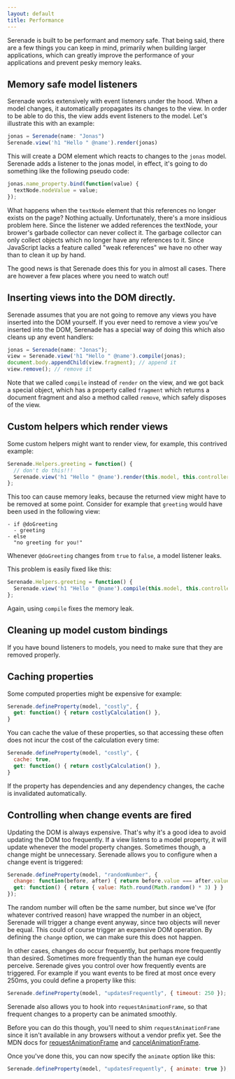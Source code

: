 ```yaml
---
layout: default
title: Performance
---
```


Serenade is built to be performant and memory safe. That being said, there are
a few things you can keep in mind, primarily when building larger applications,
which can greatly improve the performance of your applications and prevent
pesky memory leaks.

## Memory safe model listeners

Serenade works extensively with event listeners under the hood. When a model
changes, it automatically propagates its changes to the view. In order to be
able to do this, the view adds event listeners to the model. Let's illustrate
this with an example:

``` javascript
jonas = Serenade(name: "Jonas")
Serenade.view('h1 "Hello " @name').render(jonas)
```

This will create a DOM element which reacts to changes to the `jonas` model.
Serenade adds a listener to the jonas model, in effect, it's going to do
something like the following pseudo code:

``` javascript
jonas.name_property.bind(function(value) {
  textNode.nodeValue = value;
});
```

What happens when the `textNode` element that this references no longer exists
on the page? Nothing actually. Unfortunately, there's a more insidious problem
here. Since the listener we added references the textNode, your brower's
garbade collector can never collect it. The garbage collector can only collect
objects which no longer have any references to it. Since JavaScript lacks a
feature called "weak references" we have no other way than to clean it up by
hand.

The good news is that Serenade does this for you in almost all cases. There are
however a few places where you need to watch out!

## Inserting views into the DOM directly.

Serenade assumes that you are not going to remove any views you have inserted
into the DOM yourself. If you ever need to remove a view you've inserted into
the DOM, Serenade has a special way of doing this which also cleans up any event
handlers:

``` javascript
jonas = Serenade(name: "Jonas");
view = Serenade.view('h1 "Hello " @name').compile(jonas);
document.body.appendChild(view.fragment); // append it
view.remove(); // remove it
```

Note that we called `compile` instead of `render` on the view, and we got back
a special object, which has a property called `fragment` which returns a
document fragment and also a method called `remove`, which safely disposes of
the view.

## Custom helpers which render views

Some custom helpers might want to render view, for example, this contrived
example:

``` javascript
Serenade.Helpers.greeting = function() {
  // don't do this!!!
  Serenade.view('h1 "Hello " @name').render(this.model, this.controller)
};
```

This too can cause memory leaks, because the returned view might have to be
removed at some point. Consider for example that `greeting` would have been
used in the following view:

```
- if @doGreeting
  - greeting
- else
  "no greeting for you!"
```

Whenever `@doGreeting` changes from `true` to `false`, a model listener
leaks.

This problem is easily fixed like this:

``` javascript
Serenade.Helpers.greeting = function() {
  Serenade.view('h1 "Hello " @name').compile(this.model, this.controller)
};
```

Again, using `compile` fixes the memory leak.

## Cleaning up model custom bindings

If you have bound listeners to models, you need to make sure that they are
removed properly.

## Caching properties

Some computed properties might be expensive for example:

``` javascript
Serenade.defineProperty(model, "costly", {
  get: function() { return costlyCalculation() },
}
```

You can cache the value of these properties, so that accessing these often
does not incur the cost of the calculation every time:

``` javascript
Serenade.defineProperty(model, "costly", {
  cache: true,
  get: function() { return costlyCalculation() },
}
```

If the property has dependencies and any dependency changes, the cache is
invalidated automatically.

## Controlling when change events are fired

Updating the DOM is always expensive. That's why it's a good idea to avoid
updating the DOM too frequently. If a view listens to a model property, it will
update whenever the model property changes. Sometimes though, a change might be
unnecessary. Serenade allows you to configure when a change event is triggered:

``` javascript
Serenade.defineProperty(model, "randomNumber", {
  change: function(before, after) { return before.value === after.value },
  get: function() { return { value: Math.round(Math.random() * 3) } }
});
```

The random number will often be the same number, but since we've (for whatever
contrived reason) have wrapped the number in an object, Serenade will trigger a
change event anyway, since two objects will never be equal. This could of
course trigger an expensive DOM operation. By defining the `change` option, we
can make sure this does not happen.

In other cases, changes do occur frequently, but perhaps more frequently than
desired. Sometimes more frequently than the human eye could perceive. Serenade
gives you control over how frequently events are triggered. For example if you
want events to be fired at most once every 250ms, you could define a property
like this:

``` javascript
Serenade.defineProperty(model, "updatesFrequently", { timeout: 250 });
```

Serenade also allows you to hook into `requestAnimationFrame`, so that frequent
changes to a property can be animated smoothly.

Before you can do this though, you'll need to shim `requestAnimationFrame`
since it isn't available in any browsers without a vendor prefix yet. See the
MDN docs for [requestAnimationFrame][1] and [cancelAnimationFrame][2].

Once you've done this, you can now specify the `animate` option like this:

``` javascript
Serenade.defineProperty(model, "updatesFrequently", { animate: true });
```

[1]: https://developer.mozilla.org/en-US/docs/Web/API/window.requestAnimationFrame
[2]: https://developer.mozilla.org/en-US/docs/Web/API/window.cancelAnimationFrame
